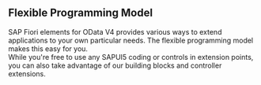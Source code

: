 ## Flexible Programming Model

SAP Fiori elements for OData V4 provides various ways to extend applications to your own particular needs. The flexible programming model makes this easy for you.\
While you're free to use any SAPUI5 coding or controls in extension points, you can also take advantage of our building blocks and controller extensions.


